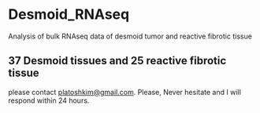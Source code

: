 # Desmoid_RNAseq
Analysis of bulk RNAseq data of desmoid tumor and reactive fibrotic tissue

## 37 Desmoid tissues and 25 reactive fibrotic tissue
please contact platoshkim@gmail.com. Please, Never hesitate and I will respond within 24 hours. 
